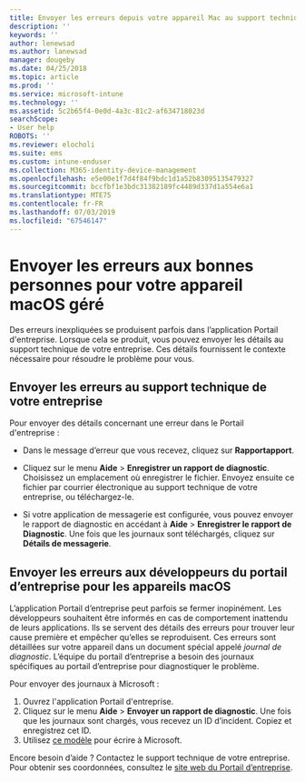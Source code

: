 ```yaml
---
title: Envoyer les erreurs depuis votre appareil Mac au support technique de votre entreprise | Microsoft Docs
description: ''
keywords: ''
author: lenewsad
ms.author: lanewsad
manager: dougeby
ms.date: 04/25/2018
ms.topic: article
ms.prod: ''
ms.service: microsoft-intune
ms.technology: ''
ms.assetid: 5c2b65f4-0e0d-4a3c-81c2-af634718023d
searchScope:
- User help
ROBOTS: ''
ms.reviewer: elocholi
ms.suite: ems
ms.custom: intune-enduser
ms.collection: M365-identity-device-management
ms.openlocfilehash: e5e00e1f7d4f84f9bdc1d1a52b83095135479327
ms.sourcegitcommit: bccfbf1e3bdc31382189fc4489d337d1a554e6a1
ms.translationtype: MTE75
ms.contentlocale: fr-FR
ms.lasthandoff: 07/03/2019
ms.locfileid: "67546147"
---
```

# <a name="submit-errors-to-the-right-people-for-your-managed-macos-device"></a>Envoyer les erreurs aux bonnes personnes pour votre appareil macOS géré

Des erreurs inexpliquées se produisent parfois dans l’application Portail d'entreprise. Lorsque cela se produit, vous pouvez envoyer les détails au support technique de votre entreprise. Ces détails fournissent le contexte nécessaire pour résoudre le problème pour vous.

## <a name="send-errors-to-your-company-support"></a>Envoyer les erreurs au support technique de votre entreprise

Pour envoyer des détails concernant une erreur dans le Portail d'entreprise :

- Dans le message d’erreur que vous recevez, cliquez sur **Rapportapport**.

- Cliquez sur le menu **Aide** > **Enregistrer un rapport de diagnostic**. Choisissez un emplacement où enregistrer le fichier. Envoyez ensuite ce fichier par courrier électronique au support technique de votre entreprise, ou téléchargez-le.

- Si votre application de messagerie est configurée, vous pouvez envoyer le rapport de diagnostic en accédant à **Aide** > **Enregistrer le rapport de Diagnostic**. Une fois que les journaux sont téléchargés, cliquez sur **Détails de messagerie**.

## <a name="send-errors-to-the-company-portal-developers-for-macos-devices"></a>Envoyer les erreurs aux développeurs du portail d’entreprise pour les appareils macOS

L’application Portail d’entreprise peut parfois se fermer inopinément. Les développeurs souhaitent être informés en cas de comportement inattendu de leurs applications. Ils se servent des détails des erreurs pour trouver leur cause première et empêcher qu’elles se reproduisent. Ces erreurs sont détaillées sur votre appareil dans un document spécial appelé _journal de diagnostic_. L’équipe du portail d’entreprise a besoin des journaux spécifiques au portail d’entreprise pour diagnostiquer le problème.

Pour envoyer des journaux à Microsoft :

1. Ouvrez l'application Portail d'entreprise.
2. Cliquez sur le menu **Aide** > **Envoyer un rapport de diagnostic**.  Une fois que les journaux sont chargés, vous recevez un ID d’incident. Copiez et enregistrez cet ID.
3. Utilisez <a href="mailto:IntuneCPiOSfeedback@microsoft.com?subject=My Company Portal App Closed Unexpectedly&body=Paste your incident ID and describe the incident here.">ce modèle</a> pour écrire à Microsoft.

Encore besoin d’aide ? Contactez le support technique de votre entreprise. Pour obtenir ses coordonnées, consultez le [site web du Portail d’entreprise](https://go.microsoft.com/fwlink/?linkid=2010980).
